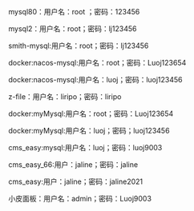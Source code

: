 mysql80：用户名：root ；密码：123456

mysql2：用户名：root；密码：lj123456

smith-mysql:用户名：root；密码：lj123456	

docker:nacos-mysql:用户名：root；密码：Luoj123654

docker:nacos-mysql:用户名：luoj；密码：luoj123456

z-file：用户名：liripo；密码：liripo

docker:myMysql:用户名：root；密码：Luoj123654

docker:myMysql:用户名：luoj；密码；luoj123456

cms_easy:mysql:用户名：luoj；密码：luoj9003

cms_easy_66:用户：jaline；密码：jaline

cms_easy:用户：jaline；密码：jaline2021

小皮面板：用户名：admin；密码：Luoj9003

